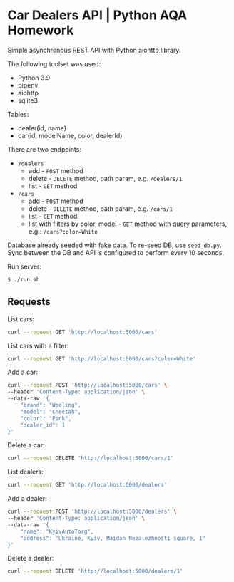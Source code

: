 # Car Dealers API | Python AQA Homework

Simple asynchronous REST API with Python aiohttp library.

The following toolset was used:
* Python 3.9
* pipenv
* aiohttp
* sqlite3

Tables:
* dealer(id, name)
* car(id, modelName, color, dealerId)

There are two endpoints:
* `/dealers`
    * add - `POST` method
    * delete - `DELETE` method, path param, e.g. `/dealers/1`
    * list - `GET` method
* `/cars`
    * add - `POST` method
    * delete - `DELETE` method, path param, e.g. `/cars/1`
    * list - `GET` method
    * list with filters by color, model - `GET` method with query parameters, e.g.: `/cars?color=White`

Database already seeded with fake data. To re-seed DB, use `seed_db.py`. Sync between the DB and API is configured
to perform every 10 seconds.

Run server:
```bash
$ ./run.sh
```

## Requests
List cars:
```bash
curl --request GET 'http://localhost:5000/cars'
```
List cars with a filter:
```bash
curl --request GET 'http://localhost:5000/cars?color=White'
```
Add a car:
```bash
curl --request POST 'http://localhost:5000/cars' \
--header 'Content-Type: application/json' \
--data-raw '{
    "brand": "Wooling",
    "model": "Cheetah",
    "color": "Pink",
    "dealer_id": 1
}'
```
Delete a car:
```bash
curl --request DELETE 'http://localhost:5000/cars/1'
```
List dealers:
```bash
curl --request GET 'http://localhost:5000/dealers'
```
Add a dealer:
```bash
curl --request POST 'http://localhost:5000/dealers' \
--header 'Content-Type: application/json' \
--data-raw '{
    "name": "KyivAutoTorg",
    "address": "Ukraine, Kyiv, Maidan Nezalezhnosti square, 1"
}'
```
Delete a dealer:
```bash
curl --request DELETE 'http://localhost:5000/dealers/1'
```
